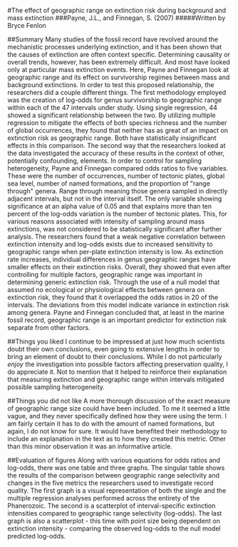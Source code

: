 #The effect of geographic range on extinction risk during background and mass extinction
###Payne, J.L., and Finnegan, S. (2007)
#####Written by Bryce Fenlon

##Summary
Many studies of the fossil record have revolved around the mechanistic processes underlying extinction, and it has been shown that the causes of extinction are often context specific. Determining causality or overall trends, however, has been extremely difficult. And most have looked only at particular mass extinction events. Here, Payne and Finnegan look at geographic range and its effect on survivorship regimes between mass and background extinctions. In order to test this proposed relationship, the researchers did a couple different things. The first methodology employed was the creation of log-odds for genus survivorship to geographic range within each of the 47 intervals under study. Using single regression, 44 showed a significant relationship between the two. By utilizing multiple regression to mitigate the effects of both species richness and the number of global occurrences, they found that neither has as great of an impact on extinction risk as geographic range. Both have statistically insignificant effects in this comparison. The second way that the researchers looked at the data investigated the accuracy of these results in the context of other, potentially confounding, elements. In order to control for sampling heterogeneity, Payne and Finnegan compared odds ratios to five variables. These were the number of occurrences, number of tectonic plates, global sea level, number of named formations, and the proportion of "range through" genera. Range through meaning those genera sampled in directly adjacent intervals, but not in the interval itself. The only variable showing significance at an alpha value of 0.05 and that explains more than ten percent of the log-odds variation is the number of tectonic plates. This, for various reasons associated with intensity of sampling around mass extinctions, was not considered to be statistically significant after further analysis. The researchers found that a weak negative correlation between extinction intensity and log-odds exists due to increased sensitivity to geographic range when per-plate extinction intensity is low. As extinction rate increases, individual differences in genus geographic ranges have smaller effects on their extinction risks. Overall, they showed that even after controlling for multiple factors, geographic range was important in determining generic extinction risk. Through the use of a null model that assumed no ecological or physiological effects between genera on extinction risk, they found that it overlapped the odds ratios in 20 of the intervals. The deviations from this model indicate variance in extinction risk among genera. Payne and Finnegan concluded that, at least in the marine fossil record, geographic range is an important predictor for extinction risk separate from other factors. 

##Things you liked
I continue to be impressed at just how much scientists doubt their own conclusions, even going to extensive lengths in order to bring an element of doubt to their conclusions. While I do not particularly *enjoy* the investigation into possible factors affecting preservation quality, I do appreciate it. Not to mention that it helped to reinforce their explanation that measuring extinction and geographic range within intervals mitigated possible sampling heterogeneity.

##Things you did not like
A more thorough discussion of the exact measure of geographic range size could have been included. To me it seemed a little vague, and they never specifically defined how they were using the term. I am fairly certain it has to do with the amount of named formations, but again, I do not know for sure. It would have benefited their methodology to include an explanation in the text as to how they created this metric. Other than this minor observation it was an informative article. 

##Evaluation of figures
Along with various equations for odds ratios and log-odds, there was one table and three graphs. The singular table shows the results of the comparison between geographic range selectivity and changes in the five metrics the researchers used to investigate record quality. The first graph is a visual representation of both the single and the multiple regression analyses performed across the entirety of the Phanerozoic. The second is a scatterplot of interval-specific extinction intensities compared to geographic range selectivity (log-odds). The last graph is also a scatterplot - this time with point size being dependent on extinction intensity - comparing the observed log-odds to the null model predicted log-odds.





